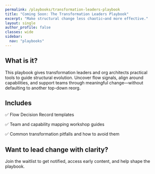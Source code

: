 ```yaml
---
permalink: /playbooks/transformation-leaders-playbook
title: "Coming Soon: The Transformation Leaders Playbook"
excerpt: "Make structural change less chaotic—and more effective."
layout: single
author_profile: false
classes: wide
sidebar:
  nav: "playbooks"
---
```


## What is it?

This playbook gives transformation leaders and org architects practical tools to guide structural evolution. Uncover flow signals, align around capabilities, and support teams through meaningful change—without defaulting to another top-down reorg.

## Includes

✅ Flow Decision Record templates

✅ Team and capability mapping workshop guides

✅ Common transformation pitfalls and how to avoid them

## Want to lead change with clarity?

Join the waitlist to get notified, access early content, and help shape the playbook.

<script async data-uid="9891c60ba3" src="https://conjurer.kit.com/9891c60ba3/index.js"></script>
